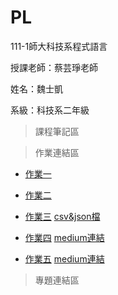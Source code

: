 # PL

111-1師大科技系程式語言

授課老師：蔡芸琤老師

姓名：魏士凱

系級：科技系二年級

>課程筆記區

>作業連結區

+ [作業一](https://github.com/ShihKaiWei/PL/blob/main/HW1/HW1.ipynb)

+ [作業二](https://github.com/ShihKaiWei/PL/blob/main/HW2/HW2.ipynb)

+ [作業三](https://github.com/ShihKaiWei/PL/blob/main/HW3/HW3.ipynb)    [csv&json檔](https://github.com/ShihKaiWei/PL/tree/main/HW3)

+ [作業四](https://github.com/ShihKaiWei/PL/tree/main/HW4/HW4.ipynb)    [medium連結](https://medium.com/@jasonwei1215/身為大學生的你想認識琳瑯滿目的科系嗎-e8d51e703c72)

+ [作業五](https://github.com/ShihKaiWei/PL/blob/main/HW5/HW5.ipynb)    [medium連結]()
>專題連結區
